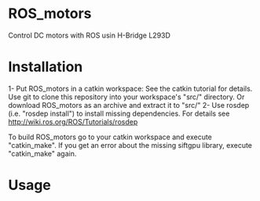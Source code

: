 # ROS_motors
Control DC motors with ROS usin H-Bridge L293D

# Installation
1- Put ROS_motors in a catkin workspace: See the catkin tutorial for details. Use git to clone this repository into your workspace's "src/" directory. Or download ROS_motors as an archive and extract it to "src/"
2- Use rosdep (i.e. "rosdep install") to install missing dependencies. For details see http://wiki.ros.org/ROS/Tutorials/rosdep

To build ROS_motors go to your catkin workspace and execute "catkin_make". If you get an error about the missing siftgpu library, execute "catkin_make" again.

# Usage
